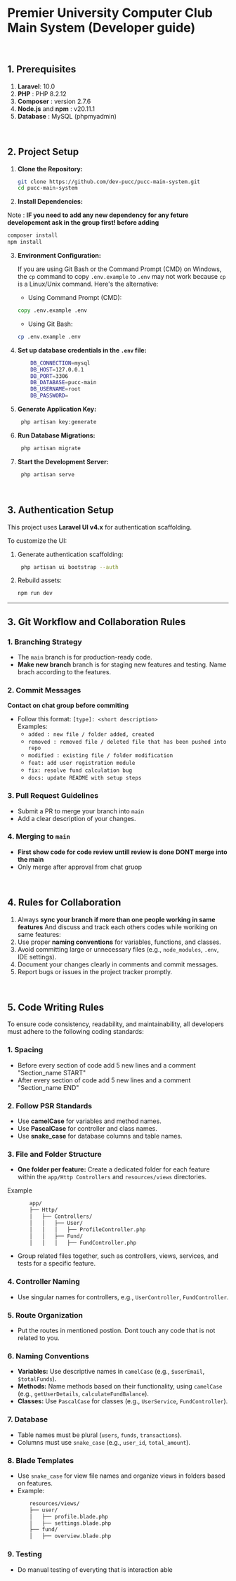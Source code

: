 # Premier University Computer Club Main System (Developer guide)

&nbsp;

## **1. Prerequisites**

1. **Laravel**: 10.0
2. **PHP** : PHP 8.2.12
3. **Composer** : version 2.7.6
4. **Node.js** and **npm** : v20.11.1
5. **Database** : MySQL (phpmyadmin)

&nbsp;

## **2. Project Setup**

1. **Clone the Repository:**

    ```bash
    git clone https://github.com/dev-pucc/pucc-main-system.git
    cd pucc-main-system
    ```

2. **Install Dependencies:**

Note : **IF you need to add any new dependency for any feture developement ask in the group first! before adding**

```bash
composer install
npm install
```

3. **Environment Configuration:**

    If you are using Git Bash or the Command Prompt (CMD) on Windows, the `cp` command to copy `.env.example` to `.env` may not work because `cp` is a Linux/Unix command. Here's the alternative:

    - Using Command Prompt (CMD):

    ```cmd
    copy .env.example .env
    ```

    - Using Git Bash:

    ```bash
    cp .env.example .env
    ```

4. **Set up database credentials in the `.env` file:**

    ```bash
        DB_CONNECTION=mysql
        DB_HOST=127.0.0.1
        DB_PORT=3306
        DB_DATABASE=pucc-main
        DB_USERNAME=root
        DB_PASSWORD=
    ```

5. **Generate Application Key:**

    ```bash
     php artisan key:generate
    ```

6. **Run Database Migrations:**

    ```bash
     php artisan migrate
    ```

7. **Start the Development Server:**

    ```bash
     php artisan serve
    ```

&nbsp;

## **3. Authentication Setup**

This project uses **Laravel UI v4.x** for authentication scaffolding.

To customize the UI:

1. Generate authentication scaffolding:

    ```bash
     php artisan ui bootstrap --auth
    ```

2. Rebuild assets:

    ```bash
    npm run dev
    ```

---

## **3. Git Workflow and Collaboration Rules**

### 1. Branching Strategy

-   The `main` branch is for production-ready code.
-   **Make new branch** branch is for staging new features and testing. Name brach according to the features.

### 2. Commit Messages

**Contact on chat group before commiting**

-   Follow this format:
    `[type]: <short description>`  
    Examples:
    -   `added : new file / folder added, created`
    -   `removed : removed file / deleted file that has been pushed into repo`
    -   `modified : existing file / folder modification`
    -   `feat: add user registration module`
    -   `fix: resolve fund calculation bug`
    -   `docs: update README with setup steps`

### 3. Pull Request Guidelines

-   Submit a PR to merge your branch into `main`
-   Add a clear description of your changes.

### 4. Merging to `main`

-   **First show code for code review untill review is done DONT merge into the main**
-   Only merge after approval from chat gruop

&nbsp;

## **4. Rules for Collaboration**

1. Always **sync your branch if more than one people working in same features** And discuss and track each others codes while woriking on same features:
2. Use proper **naming conventions** for variables, functions, and classes.
3. Avoid committing large or unnecessary files (e.g., `node_modules`, `.env`, IDE settings).
4. Document your changes clearly in comments and commit messages.
5. Report bugs or issues in the project tracker promptly.

&nbsp;

## **5. Code Writing Rules**

To ensure code consistency, readability, and maintainability, all developers must adhere to the following coding standards:

### 1. **Spacing**

-   Before every section of code add 5 new lines and a comment "Section_name START"
-   After every section of code add 5 new lines and a comment "Section_name END"

### 2. **Follow PSR Standards**

-   Use **camelCase** for variables and method names.
-   Use **PascalCase** for controller and class names.
-   Use **snake_case** for database columns and table names.

### 3. **File and Folder Structure**

-   **One folder per feature:** Create a dedicated folder for each feature within the `app/Http Controllers` and `resources/views` directories.

Example

```bash
       app/
       ├── Http/
       │   ├── Controllers/
       │   │   ├── User/
       │   │   │   ├── ProfileController.php
       │   │   ├── Fund/
       │   │   │   ├── FundController.php
```

-   Group related files together, such as controllers, views, services, and tests for a specific feature.

### 4. **Controller Naming**

-   Use singular names for controllers, e.g., `UserController`, `FundController`.

### 5. **Route Organization**

-   Put the routes in mentioned postion. Dont touch any code that is not related to you.

### 6. **Naming Conventions**

-   **Variables:** Use descriptive names in `camelCase` (e.g., `$userEmail`, `$totalFunds`).
-   **Methods:** Name methods based on their functionality, using `camelCase` (e.g., `getUserDetails`, `calculateFundBalance`).
-   **Classes:** Use `PascalCase` for classes (e.g., `UserService`, `FundController`).

### 7. **Database**

-   Table names must be plural (`users`, `funds`, `transactions`).
-   Columns must use `snake_case` (e.g., `user_id`, `total_amount`).

### 8. **Blade Templates**

-   Use `snake_case` for view file names and organize views in folders based on features.
-   Example:

```bash
       resources/views/
       ├── user/
       │   ├── profile.blade.php
       │   ├── settings.blade.php
       ├── fund/
       │   ├── overview.blade.php
```

### 9. **Testing**

-   Do manual testing of everyting that is interaction able
